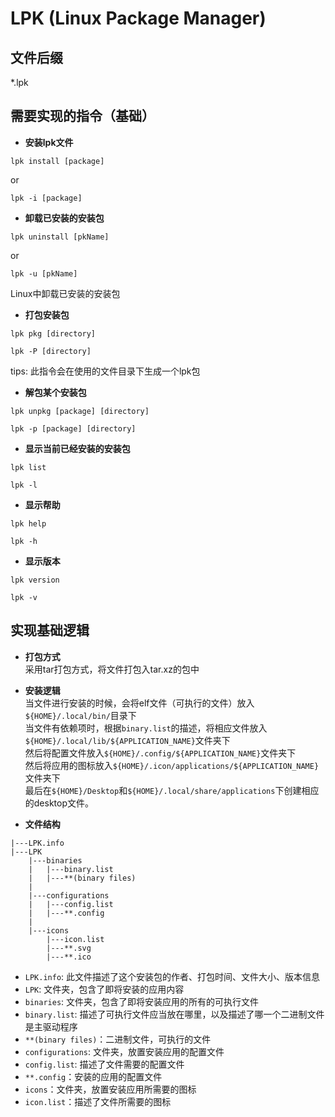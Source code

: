 # LPK (Linux Package Manager)

## 文件后缀

*.lpk

## 需要实现的指令（基础）
- **安装lpk文件**
```shell
lpk install [package]
```
or
```shell
lpk -i [package]
```

- **卸载已安装的安装包**
  
```shell
lpk uninstall [pkName]
```
or
```shell
lpk -u [pkName]
```
Linux中卸载已安装的安装包  

- **打包安装包**
```shell
lpk pkg [directory]
```
``` shell
lpk -P [directory]
```
tips: 此指令会在使用的文件目录下生成一个lpk包

- **解包某个安装包**
```shell
lpk unpkg [package] [directory]
```
```shell
lpk -p [package] [directory]
```

- **显示当前已经安装的安装包**
```shell
lpk list
```
```shell
lpk -l
```

- **显示帮助**
```shell
lpk help
```
```shell
lpk -h
```

- **显示版本**
```shell
lpk version
```
```shell
lpk -v
```

## 实现基础逻辑
- **打包方式**  
采用tar打包方式，将文件打包入tar.xz的包中
- **安装逻辑**  
当文件进行安装的时候，会将elf文件（可执行的文件）放入`${HOME}/.local/bin/`目录下   
当文件有依赖项时，根据`binary.list`的描述，将相应文件放入`${HOME}/.local/lib/${APPLICATION_NAME}`文件夹下  
然后将配置文件放入`${HOME}/.config/${APPLICATION_NAME}`文件夹下  
然后将应用的图标放入`${HOME}/.icon/applications/${APPLICATION_NAME}`文件夹下  
最后在`${HOME}/Desktop`和`${HOME}/.local/share/applications`下创建相应的desktop文件。

- **文件结构**
```text
|---LPK.info
|---LPK
    |---binaries
    |   |---binary.list
    |   |---**(binary files)
    |
    |---configurations
    |   |---config.list   
    |   |---**.config
    |
    |---icons
        |---icon.list
        |---**.svg
        |---**.ico
```
- `LPK.info`: 此文件描述了这个安装包的作者、打包时间、文件大小、版本信息  
- `LPK`: 文件夹，包含了即将安装的应用内容  
- `binaries`: 文件夹，包含了即将安装应用的所有的可执行文件
- `binary.list`: 描述了可执行文件应当放在哪里，以及描述了哪一个二进制文件是主驱动程序
- `**(binary files)`：二进制文件，可执行的文件
- `configurations`: 文件夹，放置安装应用的配置文件  
- `config.list`: 描述了文件需要的配置文件
- `**.config`：安装的应用的配置文件  
- `icons`：文件夹，放置安装应用所需要的图标
- `icon.list`：描述了文件所需要的图标
